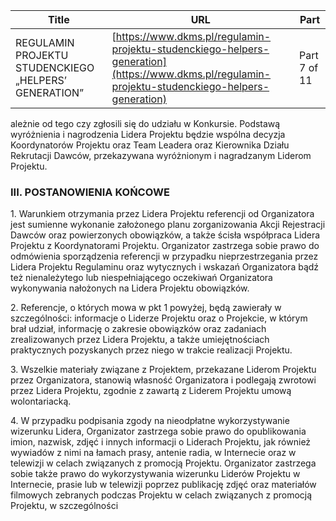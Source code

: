 | **Title**       | **URL**           | **Part**              |
|-----------------|-------------------|-----------------------|
| REGULAMIN PROJEKTU STUDENCKIEGO „HELPERS’ GENERATION”         | [https://www.dkms.pl/regulamin-projektu-studenckiego-helpers-generation](https://www.dkms.pl/regulamin-projektu-studenckiego-helpers-generation)    | Part 7 of 11          |

ależnie od tego czy zgłosili się do udziału w Konkursie. Podstawą wyróżnienia i nagrodzenia Lidera Projektu będzie wspólna decyzja Koordynatorów Projektu oraz Team Leadera oraz Kierownika Działu Rekrutacji Dawców, przekazywana wyróżnionym i nagradzanym Liderom Projektu.


### III. POSTANOWIENIA KOŃCOWE


1\. Warunkiem otrzymania przez Lidera Projektu referencji od Organizatora jest sumienne wykonanie założonego planu zorganizowania Akcji Rejestracji Dawców oraz powierzonych obowiązków, a także ścisła współpraca Lidera Projektu z Koordynatorami Projektu. Organizator zastrzega sobie prawo do odmówienia sporządzenia referencji w przypadku nieprzestrzegania przez Lidera Projektu Regulaminu oraz wytycznych i wskazań Organizatora bądź też nienależytego lub niespełniającego oczekiwań Organizatora wykonywania nałożonych na Lidera Projektu obowiązków.


2\. Referencje, o których mowa w pkt 1 powyżej, będą zawierały w szczególności: informacje o Liderze Projektu oraz o Projekcie, w którym brał udział, informację o zakresie obowiązków oraz zadaniach zrealizowanych przez Lidera Projektu, a także umiejętnościach praktycznych pozyskanych przez niego w trakcie realizacji Projektu. 


3\. Wszelkie materiały związane z Projektem, przekazane Liderom Projektu przez Organizatora, stanowią własność Organizatora i podlegają zwrotowi przez Lidera Projektu, zgodnie z zawartą z Liderem Projektu umową wolontariacką.


4\. W przypadku podpisania zgody na nieodpłatne wykorzystywanie wizerunku Lidera, Organizator zastrzega sobie prawo do opublikowania imion, nazwisk, zdjęć i innych informacji o Liderach Projektu, jak również wywiadów z nimi na łamach prasy, antenie radia, w Internecie oraz w telewizji w celach związanych z promocją Projektu. Organizator zastrzega sobie także prawo do wykorzystywania wizerunku Liderów Projektu w Internecie, prasie lub w telewizji poprzez publikację zdjęć oraz materiałów filmowych zebranych podczas Projektu w celach związanych z promocją Projektu, w szczególności
